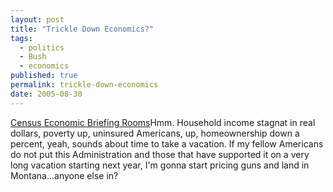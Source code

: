 ```yaml
---
layout: post
title: "Trickle Down Economics?"
tags:
  - politics
  - Bush
  - economics
published: true
permalink: trickle-down-economics
date: 2005-08-30
---
```


<a href="http://www.census.gov/cgi-bin/briefroom/BriefRm">Census Economic Briefing Rooms</a>Hmm.  Household income stagnat in real dollars, poverty up, uninsured Americans, up, homeownership down a percent, yeah, sounds about time to take a vacation.  If my fellow Americans do not put this Administration and those that have supported it on a very long vacation starting next year, I'm gonna start pricing guns and land in Montana...anyone else in?
